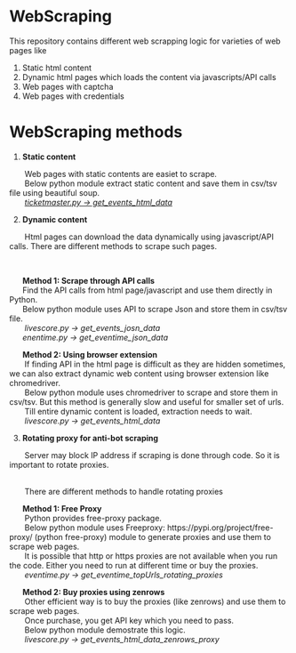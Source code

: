 # WebScraping
This repository contains different web scrapping logic for varieties of web pages like
1. Static html content
2. Dynamic html pages which loads the content via javascripts/API calls
3. Web pages with captcha
4. Web pages with credentials

# WebScraping methods 

1. <b> Static content </b><br/>

<p>
&nbsp;&nbsp;&nbsp;&nbsp;&nbsp;&nbsp;		Web pages with static contents are easiet to scrape. <br/>
&nbsp;&nbsp;&nbsp;&nbsp;&nbsp;&nbsp;   	Below python module extract static content and save them in csv/tsv file using beautiful soup. <br/>
&nbsp;&nbsp;&nbsp;&nbsp;&nbsp;&nbsp;   	<u><i> ticketmaster.py -> get_events_html_data </i></u> <br />
</p>

2. <b>Dynamic content</b><br/>
<p>
&nbsp;&nbsp;&nbsp;&nbsp;&nbsp;&nbsp;	Html pages can download the data dynamically using javascript/API calls. There are different methods to scrape such pages. </p></br>
</p>
<p>
&nbsp;&nbsp;&nbsp;&nbsp;&nbsp;&nbsp;<b>Method 1: Scrape through API calls </b> </br>
&nbsp;&nbsp;&nbsp;&nbsp;&nbsp;&nbsp;Find the API calls from html page/javascript and use them directly in Python.</br>
&nbsp;&nbsp;&nbsp;&nbsp;&nbsp;&nbsp;Below python module uses API to scrape Json and store them in csv/tsv file. </br>
&nbsp;&nbsp;&nbsp;&nbsp;&nbsp;&nbsp;<i> livescore.py -> get_events_josn_data </i><br /> 
&nbsp;&nbsp;&nbsp;&nbsp;&nbsp;&nbsp;<i>enentime.py -> get_eventime_json_data  </i> <br />
</p>

<p>
&nbsp;&nbsp;&nbsp;&nbsp;&nbsp;&nbsp;<b>Method 2: Using browser extension </b> </br>
&nbsp;&nbsp;&nbsp;&nbsp;&nbsp;&nbsp; If finding API in the html page is difficult as they are hidden sometimes, we can also extract dynamic web content using browser extension like chromedriver. </br>
&nbsp;&nbsp;&nbsp;&nbsp;&nbsp;&nbsp; Below python module uses chromedriver to scrape and store them in csv/tsv. But this method is generally slow and useful for smaller set of urls. </br>
&nbsp;&nbsp;&nbsp;&nbsp;&nbsp;&nbsp; Till entire dynamic content is loaded, extraction needs to wait. </br>
&nbsp;&nbsp;&nbsp;&nbsp;&nbsp;&nbsp;<i> livescore.py -> get_events_html_data</i> <br />

3. <b> Rotating proxy for anti-bot scraping </b>
<p>
&nbsp;&nbsp;&nbsp;&nbsp;&nbsp;&nbsp;	Server may block IP address if scraping is done through code. So it is important to rotate proxies. </p> <br> 
&nbsp;&nbsp;&nbsp;&nbsp;&nbsp;&nbsp; There are different methods to handle rotating proxies
</p>
<p>
   &nbsp;&nbsp;&nbsp;&nbsp;&nbsp;&nbsp;<b>Method 1: Free Proxy </b> </br>
   &nbsp;&nbsp;&nbsp;&nbsp;&nbsp;&nbsp; Python provides free-proxy package. </br>
   &nbsp;&nbsp;&nbsp;&nbsp;&nbsp;&nbsp; Below python module uses Freeproxy: https://pypi.org/project/free-proxy/ (python free-proxy) module to generate proxies and use them to scrape web pages. </br>
   &nbsp;&nbsp;&nbsp;&nbsp;&nbsp;&nbsp; It is possible that http or https proxies are not available when you run the code. Either you need to run at different time or buy the proxies.</br>
   &nbsp;&nbsp;&nbsp;&nbsp;&nbsp;&nbsp; <i> eventime.py -> get_eventime_topUrls_rotating_proxies </i> </br>
</p>
<p>
      &nbsp;&nbsp;&nbsp;&nbsp;&nbsp;&nbsp;<b>Method 2: Buy proxies using zenrows </b> </br>
      &nbsp;&nbsp;&nbsp;&nbsp;&nbsp;&nbsp; Other efficient way is to buy the proxies (like zenrows) and use them to scrape web pages. </br>
      &nbsp;&nbsp;&nbsp;&nbsp;&nbsp;&nbsp; Once purchase, you get API key which you need to pass. </br>
      &nbsp;&nbsp;&nbsp;&nbsp;&nbsp;&nbsp; Below python module demostrate this logic. </br>
      &nbsp;&nbsp;&nbsp;&nbsp;&nbsp;&nbsp; <i> livescore.py -> get_events_html_data_zenrows_proxy </i> <br />
</p>


   
    


